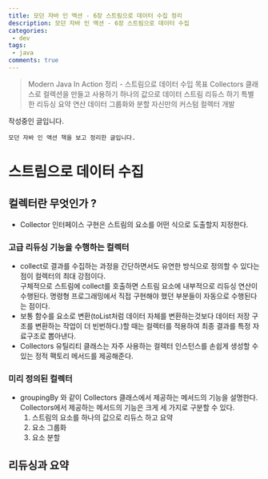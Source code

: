 ```yaml
---
title: 모던 자바 인 액션 - 6장 스트림으로 데이터 수집 정리
description: 모던 자바 인 액션 - 6장 스트림으로 데이터 수집
categories:
 - dev
tags:
 - java
comments: true
---
```

> Modern Java In Action 정리 - 스트림으로 데이터 수입
> 목표
> Collectors 클래스로 컬렉션을 만들고 사용하기
> 하나의 값으로 데이터 스트림 리듀스 하기
> 특별한 리듀싱 요약 연산
> 데이터 그룹화와 분할
> 자신만의 커스텀 컬렉터 개발

작성중인 글입니다.

`모던 자바 인 액션 책을 보고 정리한 글입니다.` 

# 스트림으로 데이터 수집

## 컬렉터란 무엇인가 ?
* Collector 인터페이스 구현은 스트림의 요소를 어떤 식으로 도출할지 지정한다. 
### 고급 리듀싱 기능을 수행하는 컬렉터
* collect로 결과를 수집하는 과정을 간단하면서도 유연한 방식으로 정의할 수 있다는 점이 컬렉터의 최대 강점이다.  
  구체적으로 스트림에 collect를 호출하면 스트림 요소에 내부적으로 리듀싱 연산이 수행된다. 명령형 프로그래밍에서 직접 구현해야 했던 부분들이 자동으로 수행된다는 점이다.  
* 보통 함수를 요소로 변환(toList처럼 데이터 자체를 변환하는것보다 데이터 저장 구조를 변환하는 작업이 더 빈번하다.)할 때는 컬렉터를 적용하여 최종 결과를 특정 자료구조로 뽑아낸다.
* Collectors 유틸리티 클래스는 자주 사용하는 컬렉터 인스턴스를 손쉽게 생성할 수 있는 정적 팩토리 메서드를 제공해준다.

### 미리 정의된 컬렉터
* groupingBy 와 같이 Collectors 클래스에서 제공하는 메서드의 기능을 설명한다.  
  Collectors에서 제공하는 메서드의 기능은 크게 세 가지로 구분할 수 있다. 
  1. 스트림의 요소를 하나의 값으로 리듀스 하고 요약
  2. 요소 그룹화
  3. 요소 분할
  
## 리듀싱과 요약
